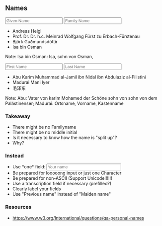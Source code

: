 ## Names



<input type="text" placeholder="Given Name"> <input type="text" placeholder="Family Name">
* <!-- .element: class="fragment" --> Andreas Heigl
* <!-- .element: class="fragment" --> Prof. Dr. Dr. h.c. Meinrad Wolfgang Fürst zu Erbach-Fürstenau
* <!-- .element: class="fragment" --> Björk Guðmundsdóttir
* <!-- .element: class="fragment" --> Isa bin Osman

Note: Isa bin Osman: Isa, sohn von Osman, 



<input type="text" placeholder="First Name"> <input type="text" placeholder="Last Name">

* <!-- .element: class="fragment" --> Abu Karim Muhammad al-Jamil ibn Nidal ibn Abdulaziz al-Filistini
* <!-- .element: class="fragment" --> Madurai Mani Iyer
* <!-- .element: class="fragment" --> 毛泽东

Note: Abu: Vater von karim Mohamed der Schöne sohn von sohn von dem Palästinenser; Madurai: Ortsname, Vorname, Kastenname



### Takeaway

* <!-- .element: class="fragment" --> There might be no Familyname
* <!-- .element: class="fragment" --> There might be no middle initial
* <!-- .element: class="fragment" --> Is it necessary to know how the name is "split up"?
* <!-- .element: class="fragment" --> Why?



### Instead

* <!-- .element: class="fragment" --> Use *one* field: <input style="width:50%" type="text" placeholder="Your name">
* <!-- .element: class="fragment" --> Be prepared for looooong input or just one Character
* <!-- .element: class="fragment" --> Be prepared for non-ASCII (Support Unicode!!!!!)
* <!-- .element: class="fragment" --> Use a transcription field if necessary (prefilled?)
* <!-- .element: class="fragment" --> Clearly label your fields
* <!-- .element: class="fragment" --> Use "Previous name" instead of "Maiden name"



### Resources

* https://www.w3.org/International/questions/qa-personal-names
